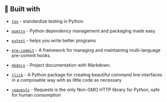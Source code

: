 <!-- TODO: generate from pyproject.toml -->
## 🌟 Built with 

* <code>[tox]</code> - standardize testing in Python
* <code>[poetry]</code> - Python dependency management and packaging made easy
* <code>[pytest]</code> - helps you write better programs
* <code>[pre-commit]</code> - A framework for managing and maintaining multi-language pre-commit hooks.
* <code>[mkdocs]</code> - Project documentation with Markdown.

* <code>[click]</code>  - A Python package for creating beautiful command line interfaces in a composable way with as little code as necessary
* <code>[requests]</code> - Requests is the only Non-GMO HTTP library for Python, safe for human consumption


[tox]: https://tox.readthedocs.io/en/latest/
[poetry]: https://poetry.eustace.io/
[pytest]: https://docs.pytest.org/en/latest/
[pre-commit]: https://pre-commit.com/
[mkdocs]: https://www.mkdocs.org

[click]: https://click.palletsprojects.com/en/7.x/
[requests]: https://2.python-requests.org/en/master/